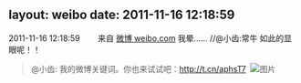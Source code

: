 layout: weibo
date: 2011-11-16 12:18:59
---
<meta name="referrer" content="no-referrer" />

2011-11-16 12:18:59  &nbsp;&nbsp;&nbsp;&nbsp;&nbsp;&nbsp; 来自 <a href="http://weibo.com/" rel="nofollow">微博 weibo.com</a>
我晕…… //@小齿:常牛 如此的显眼呢！！
>  @小齿: 我的微博关键词。你也来试试吧：http://t.cn/aphsT7 ​​​
>  ![图片](https://ww2.sinaimg.cn/large/4d4bc111jw1dn4qitoohrj.jpg)
